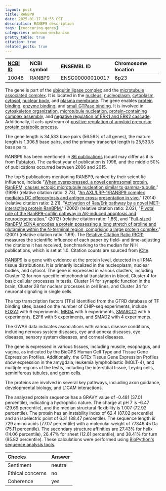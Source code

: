 ```yaml
---
layout: post
title: RANBP9
date: 2025-01-17 16:55 CST
description: RANBP9 description
tags: [cooccuring-genes]
categories: unknown-mechanism
pretty_table: true
citation: true
related_posts: true
---
```




| [NCBI ID](https://www.ncbi.nlm.nih.gov/gene/10048) | NCBI symbol | ENSEMBL ID | Chromosome location |
| :-------- | :------- | :-------- | :------- |
| 10048  | RANBP9 | ENSG00000010017 | 6p23  |



The gene is part of the [ubiquitin ligase complex](https://amigo.geneontology.org/amigo/term/GO:0000151) and the [microtubule associated complex](https://amigo.geneontology.org/amigo/term/GO:0005875). It is located in the [nucleus](https://amigo.geneontology.org/amigo/term/GO:0005634), [nucleoplasm](https://amigo.geneontology.org/amigo/term/GO:0005654), [cytoplasm](https://amigo.geneontology.org/amigo/term/GO:0005737), [cytosol](https://amigo.geneontology.org/amigo/term/GO:0005829), [nuclear body](https://amigo.geneontology.org/amigo/term/GO:0016604), and [plasma membrane](https://amigo.geneontology.org/amigo/term/GO:0005886). The gene enables [protein binding](https://amigo.geneontology.org/amigo/term/GO:0005515), [enzyme binding](https://amigo.geneontology.org/amigo/term/GO:0019899), and [small GTPase binding](https://amigo.geneontology.org/amigo/term/GO:0031267). It is involved in [cytoskeleton organization](https://amigo.geneontology.org/amigo/term/GO:0007010), [microtubule nucleation](https://amigo.geneontology.org/amigo/term/GO:0007020), [protein-containing complex assembly](https://amigo.geneontology.org/amigo/term/GO:0065003), and [negative regulation of ERK1 and ERK2 cascade](https://amigo.geneontology.org/amigo/term/GO:0070373). Additionally, it acts upstream of [positive regulation of amyloid precursor protein catabolic process](https://amigo.geneontology.org/amigo/term/GO:1902993).


The gene length is 34,533 base pairs (56.56% of all genes), the mature length is 1,306.5 base pairs, and the primary transcript length is 25,533.5 base pairs.


RANBP9 has been mentioned in [86 publications](https://pubmed.ncbi.nlm.nih.gov/?term=%22RANBP9%22) (count may differ as it is from [Pubtator](https://academic.oup.com/nar/article/47/W1/W587/5494727)). The earliest year of publication is 1998, and the middle 50% of publications occurred between 2006 and 2015.


The top 5 publications mentioning RANBP9, ranked by their scientific influence, include "[When overexpressed, a novel centrosomal protein, RanBPM, causes ectopic microtubule nucleation similar to gamma-tubulin.](https://pubmed.ncbi.nlm.nih.gov/9817760)" (1998) (relative citation ratio: 2.73), "[An AXL/LRP-1/RANBP9 complex mediates DC efferocytosis and antigen cross-presentation in vivo.](https://pubmed.ncbi.nlm.nih.gov/24509082)" (2014) (relative citation ratio: 2.21), "[Activation of Ras/Erk pathway by a novel MET-interacting protein RanBPM.](https://pubmed.ncbi.nlm.nih.gov/12147692)" (2002) (relative citation ratio: 2.02), "[Pivotal role of the RanBP9-cofilin pathway in Aβ-induced apoptosis and neurodegeneration.](https://pubmed.ncbi.nlm.nih.gov/22361682)" (2012) (relative citation ratio: 1.86), and "[Full-sized RanBPM cDNA encodes a protein possessing a long stretch of proline and glutamine within the N-terminal region, comprising a large protein complex.](https://pubmed.ncbi.nlm.nih.gov/11470507)" (2001) (relative citation ratio: 1.69). The [Relative Citation Ratio (RCR)](https://journals.plos.org/plosbiology/article?id=10.1371/journal.pbio.1002541) measures the scientific influence of each paper by field- and time-adjusting the citations it has received, benchmarking to the median for NIH publications, which is set at 1.0. Citation counts are sourced from [iCite](https://icite.od.nih.gov).


[RANBP9](https://www.proteinatlas.org/ENSG00000010017-RANBP9) is a gene with evidence at the protein level, detected in all RNA tissue distributions. It is primarily localized in the nucleoplasm, nuclear bodies, and cytosol. The gene is expressed in various clusters, including Cluster 12 for non-specific mitochondrial translation in blood, Cluster 4 for basic cellular processes in testis, Cluster 14 for synaptic function in the brain, Cluster 28 for nuclear processes in cell lines, and Cluster 34 for neuronal signaling in single cells.


The top transcription factors (TFs) identified from the GTRD database of TF binding sites, based on the number of CHIP-seq experiments, include [FOXA1](https://www.ncbi.nlm.nih.gov/gene/3169) with 6 experiments, [MBD4](https://www.ncbi.nlm.nih.gov/gene/8930) with 5 experiments, [SMARCC1](https://www.ncbi.nlm.nih.gov/gene/6599) with 5 experiments, [E2F6](https://www.ncbi.nlm.nih.gov/gene/1876) with 5 experiments, and [SMAD2](https://www.ncbi.nlm.nih.gov/gene/4087) with 4 experiments.



The GWAS data indicates associations with various disease conditions, including nervous system diseases, eye and adnexa diseases, eye diseases, sensory system diseases, and corneal diseases.



The gene is expressed in various tissues, including muscle, esophagus, and vagina, as indicated by the BioGPS Human Cell Type and Tissue Gene Expression Profiles. Additionally, the GTEx Tissue Gene Expression Profiles show expression in the amygdala, leukemia lymphoblastic (MOLT-4), and multiple regions of the testis, including the interstitial tissue, Leydig cells, seminiferous tubules, and germ cells.


The proteins are involved in several key pathways, including axon guidance, developmental biology, and L1CAM interactions.



The analyzed protein sequence has a GRAVY value of -0.481 (37.01 percentile), indicating a hydrophilic nature. The charge at pH 7 is -6.47 (29.69 percentile), and the median structural flexibility is 1.007 (72.92 percentile). The protein has an instability index of 62.4 (87.02 percentile) and an isoelectric point of 6.31 (38.47 percentile). The sequence length is 729 amino acids (77.07 percentile) with a molecular weight of 77846.45 Da (75.11 percentile). The secondary structure affinities are 27.43% for helix (14.06 percentile), 26.47% for sheet (12.61 percentile), and 38.41% for turn (95.82 percentile). These calculations were performed using [BioPython's sequence analysis tools](https://biopython.org/docs/1.75/api/Bio.SeqUtils.ProtParam.html).





| Checks    | Answer |
| :-------- | :------- |
| Sentiment  | neutral   |
| Ethical concerns | no     |
| Coherence    | yes    |